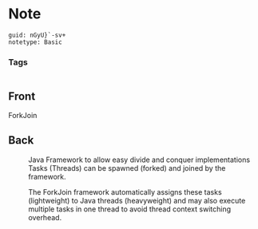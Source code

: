 # Note
```
guid: nGyU}`-sv+
notetype: Basic
```

### Tags
```
```

## Front
ForkJoin

## Back
<dd>Java Framework to allow easy divide and conquer implementations
Tasks (Threads) can be spawned (forked) and joined by the framework.

The ForkJoin framework automatically assigns these tasks 
(lightweight) to Java threads (heavyweight) and may also execute 
multiple tasks in one thread to avoid thread context switching overhead.</dd>
